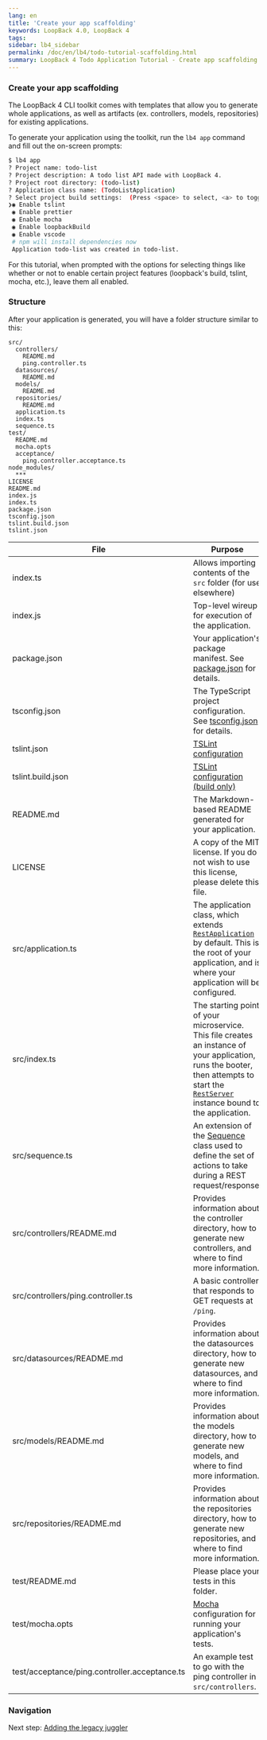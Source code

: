 ```yaml
---
lang: en
title: 'Create your app scaffolding'
keywords: LoopBack 4.0, LoopBack 4
tags:
sidebar: lb4_sidebar
permalink: /doc/en/lb4/todo-tutorial-scaffolding.html
summary: LoopBack 4 Todo Application Tutorial - Create app scaffolding
---
```


### Create your app scaffolding

The LoopBack 4 CLI toolkit comes with templates that allow you to generate whole
applications, as well as artifacts (ex. controllers, models, repositories) for
existing applications.

To generate your application using the toolkit, run the `lb4 app` command and
fill out the on-screen prompts:

```sh
$ lb4 app
? Project name: todo-list
? Project description: A todo list API made with LoopBack 4.
? Project root directory: (todo-list)
? Application class name: (TodoListApplication)
? Select project build settings:  (Press <space> to select, <a> to toggle all, <i> to inverse selection)
❯◉ Enable tslint
 ◉ Enable prettier
 ◉ Enable mocha
 ◉ Enable loopbackBuild
 ◉ Enable vscode
 # npm will install dependencies now
 Application todo-list was created in todo-list.
```

For this tutorial, when prompted with the options for selecting things like
whether or not to enable certain project features (loopback's build, tslint,
mocha, etc.), leave them all enabled.

### Structure

After your application is generated, you will have a folder structure similar to
this:

```text
src/
  controllers/
    README.md
    ping.controller.ts
  datasources/
    README.md
  models/
    README.md
  repositories/
    README.md
  application.ts
  index.ts
  sequence.ts
test/
  README.md
  mocha.opts
  acceptance/
    ping.controller.acceptance.ts
node_modules/
  ***
LICENSE
README.md
index.js
index.ts
package.json
tsconfig.json
tslint.build.json
tslint.json
```

| File                                          | Purpose                                                                                                                                                                                                                                                        |
| --------------------------------------------- | -------------------------------------------------------------------------------------------------------------------------------------------------------------------------------------------------------------------------------------------------------------- |
| index.ts                                      | Allows importing contents of the `src` folder (for use elsewhere)                                                                                                                                                                                              |
| index.js                                      | Top-level wireup for execution of the application.                                                                                                                                                                                                             |
| package.json                                  | Your application's package manifest. See [package.json](https://docs.npmjs.com/files/package.json) for details.                                                                                                                                                |
| tsconfig.json                                 | The TypeScript project configuration. See [tsconfig.json](http://www.typescriptlang.org/docs/handbook/tsconfig-json.html) for details.                                                                                                                         |
| tslint.json                                   | [TSLint configuration](https://palantir.github.io/tslint/usage/tslint-json/)                                                                                                                                                                                   |
| tslint.build.json                             | [TSLint configuration (build only)](https://palantir.github.io/tslint/usage/tslint-json/)                                                                                                                                                                      |
| README.md                                     | The Markdown-based README generated for your application.                                                                                                                                                                                                      |
| LICENSE                                       | A copy of the MIT license. If you do not wish to use this license, please delete this file.                                                                                                                                                                    |
| src/application.ts                            | The application class, which extends [`RestApplication`](http://apidocs.strongloop.com/@loopback%2fdocs/rest.html#RestApplication) by default. This is the root of your application, and is where your application will be configured.                         |
| src/index.ts                                  | The starting point of your microservice. This file creates an instance of your application, runs the booter, then attempts to start the [`RestServer`](http://apidocs.strongloop.com/@loopback%2fdocs/rest.html#RestServer) instance bound to the application. |
| src/sequence.ts                               | An extension of the [Sequence](Sequence.md) class used to define the set of actions to take during a REST request/response.                                                                                                                                    |
| src/controllers/README.md                     | Provides information about the controller directory, how to generate new controllers, and where to find more information.                                                                                                                                      |
| src/controllers/ping.controller.ts            | A basic controller that responds to GET requests at `/ping`.                                                                                                                                                                                                   |
| src/datasources/README.md                     | Provides information about the datasources directory, how to generate new datasources, and where to find more information.                                                                                                                                     |
| src/models/README.md                          | Provides information about the models directory, how to generate new models, and where to find more information.                                                                                                                                               |
| src/repositories/README.md                    | Provides information about the repositories directory, how to generate new repositories, and where to find more information.                                                                                                                                   |
| test/README.md                                | Please place your tests in this folder.                                                                                                                                                                                                                        |
| test/mocha.opts                               | [Mocha](https://mochajs.org/) configuration for running your application's tests.                                                                                                                                                                              |
| test/acceptance/ping.controller.acceptance.ts | An example test to go with the ping controller in `src/controllers`.                                                                                                                                                                                           |

### Navigation

Next step: [Adding the legacy juggler](todo-tutorial-juggler.md)
